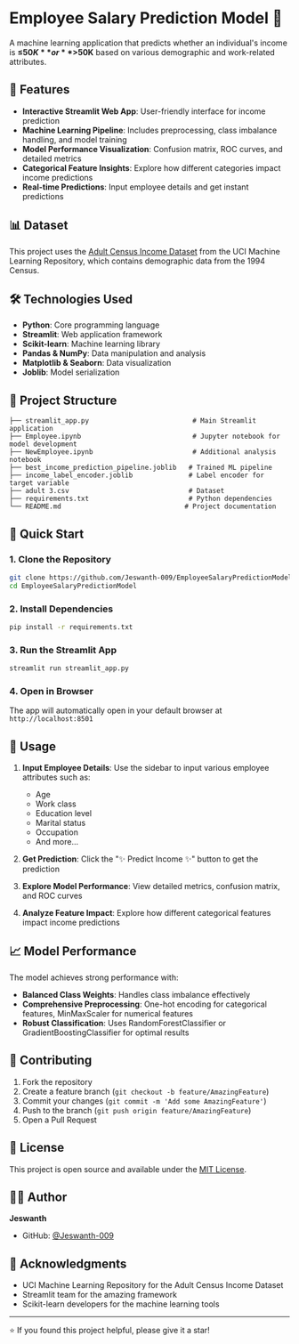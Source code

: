 # Employee Salary Prediction Model 💼

A machine learning application that predicts whether an individual's income is **≤$50K** or **>$50K** based on various demographic and work-related attributes.

## 🚀 Features

- **Interactive Streamlit Web App**: User-friendly interface for income prediction
- **Machine Learning Pipeline**: Includes preprocessing, class imbalance handling, and model training
- **Model Performance Visualization**: Confusion matrix, ROC curves, and detailed metrics
- **Categorical Feature Insights**: Explore how different categories impact income predictions
- **Real-time Predictions**: Input employee details and get instant predictions

## 📊 Dataset

This project uses the [Adult Census Income Dataset](https://archive.ics.uci.uci.edu/ml/datasets/Adult) from the UCI Machine Learning Repository, which contains demographic data from the 1994 Census.

## 🛠️ Technologies Used

- **Python**: Core programming language
- **Streamlit**: Web application framework
- **Scikit-learn**: Machine learning library
- **Pandas & NumPy**: Data manipulation and analysis
- **Matplotlib & Seaborn**: Data visualization
- **Joblib**: Model serialization

## 📁 Project Structure

```
├── streamlit_app.py                          # Main Streamlit application
├── Employee.ipynb                            # Jupyter notebook for model development
├── NewEmployee.ipynb                         # Additional analysis notebook
├── best_income_prediction_pipeline.joblib   # Trained ML pipeline
├── income_label_encoder.joblib              # Label encoder for target variable
├── adult 3.csv                              # Dataset
├── requirements.txt                         # Python dependencies
└── README.md                               # Project documentation
```

## 🚀 Quick Start

### 1. Clone the Repository
```bash
git clone https://github.com/Jeswanth-009/EmployeeSalaryPredictionModel.git
cd EmployeeSalaryPredictionModel
```

### 2. Install Dependencies
```bash
pip install -r requirements.txt
```

### 3. Run the Streamlit App
```bash
streamlit run streamlit_app.py
```

### 4. Open in Browser
The app will automatically open in your default browser at `http://localhost:8501`

## 🔧 Usage

1. **Input Employee Details**: Use the sidebar to input various employee attributes such as:
   - Age
   - Work class
   - Education level
   - Marital status
   - Occupation
   - And more...

2. **Get Prediction**: Click the "✨ Predict Income ✨" button to get the prediction

3. **Explore Model Performance**: View detailed metrics, confusion matrix, and ROC curves

4. **Analyze Feature Impact**: Explore how different categorical features impact income predictions

## 📈 Model Performance

The model achieves strong performance with:
- **Balanced Class Weights**: Handles class imbalance effectively
- **Comprehensive Preprocessing**: One-hot encoding for categorical features, MinMaxScaler for numerical features
- **Robust Classification**: Uses RandomForestClassifier or GradientBoostingClassifier for optimal results

## 🤝 Contributing

1. Fork the repository
2. Create a feature branch (`git checkout -b feature/AmazingFeature`)
3. Commit your changes (`git commit -m 'Add some AmazingFeature'`)
4. Push to the branch (`git push origin feature/AmazingFeature`)
5. Open a Pull Request

## 📝 License

This project is open source and available under the [MIT License](LICENSE).

## 👨‍💻 Author

**Jeswanth**
- GitHub: [@Jeswanth-009](https://github.com/Jeswanth-009)

## 🙏 Acknowledgments

- UCI Machine Learning Repository for the Adult Census Income Dataset
- Streamlit team for the amazing framework
- Scikit-learn developers for the machine learning tools

---

⭐ If you found this project helpful, please give it a star!
